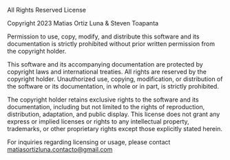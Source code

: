 All Rights Reserved License

Copyright 2023 Matias Ortiz Luna & Steven Toapanta

Permission to use, copy, modify, and distribute this software and its documentation is strictly prohibited without prior written permission from the copyright holder.

This software and its accompanying documentation are protected by copyright laws and international treaties. All rights are reserved by the copyright holder. Unauthorized use, copying, modification, or distribution of the software or its documentation, in whole or in part, is strictly prohibited.

The copyright holder retains exclusive rights to the software and its documentation, including but not limited to the rights of reproduction, distribution, adaptation, and public display. This license does not grant any express or implied licenses or rights to any intellectual property, trademarks, or other proprietary rights except those explicitly stated herein.

For inquiries regarding licensing or usage, please contact matiasortizluna.contacto@gmail.com

